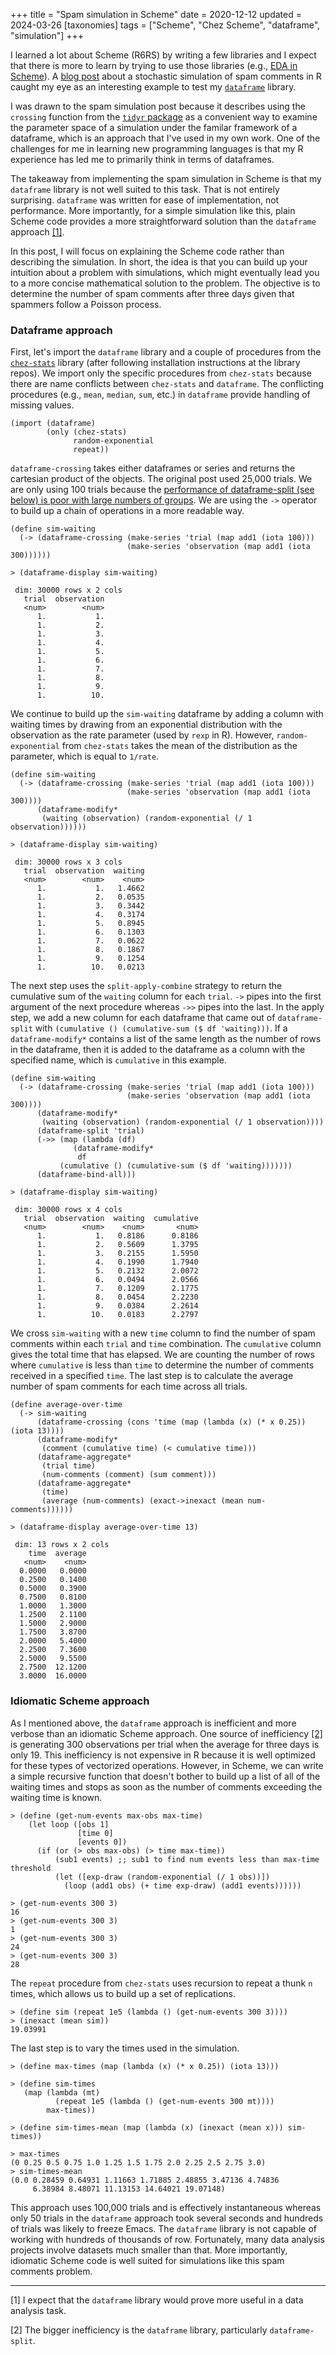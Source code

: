 +++
title = "Spam simulation in Scheme"
date = 2020-12-12
updated = 2024-03-26
[taxonomies]
tags = ["Scheme", "Chez Scheme", "dataframe", "simulation"]
+++

I learned a lot about Scheme (R6RS) by writing a few libraries and I expect that there is more to learn by trying to use those libraries (e.g., [EDA in Scheme](/eda-scheme/)). A [blog post](http://varianceexplained.org/r/spam-simulation/) about a stochastic simulation of spam comments in R caught my eye as an interesting example to test my [`dataframe`](https://github.com/hinkelman/dataframe/) library.

<!-- more -->

I was drawn to the spam simulation post because it describes using the `crossing` function from the [`tidyr` package](https://tidyr.tidyverse.org/) as a convenient way to examine the parameter space of a simulation under the familar framework of a dataframe, which is an approach that I've used in my own work. One of the challenges for me in learning new programming languages is that my R experience has led me to primarily think in terms of dataframes. 

The takeaway from implementing the spam simulation in Scheme is that my `dataframe` library is not well suited to this task. That is not entirely surprising. `dataframe` was written for ease of implementation, not performance. More importantly, for a simple simulation like this, plain Scheme code provides a more straightforward solution than the `dataframe` approach [[1]](#1). 

In this post, I will focus on explaining the Scheme code rather than describing the simulation. In short, the idea is that you can build up your intuition about a problem with simulations, which might eventually lead you to a more concise mathematical solution to the problem. The objective is to determine the number of spam comments after three days given that spammers follow a Poisson process. 

### Dataframe approach

First, let's import the `dataframe` library and a couple of procedures from the [`chez-stats`](https://github.com/hinkelman/chez-stats/) library (after following installation instructions at the library repos). We import only the specific procedures from `chez-stats` because there are name conflicts between `chez-stats` and `dataframe`. The conflicting procedures (e.g., `mean`, `median`, `sum`, etc.) in `dataframe` provide handling of missing values.

```
(import (dataframe)
        (only (chez-stats)
              random-exponential
              repeat))
```

`dataframe-crossing` takes either dataframes or series and returns the cartesian product of the objects. The original post used 25,000 trials. We are only using 100 trials because the [performance of dataframe-split (see below) is poor with large numbers of groups](https://github.com/hinkelman/dataframe/issues/5). We are using the `->` operator to build up a chain of operations in a more readable way.

```
(define sim-waiting
  (-> (dataframe-crossing (make-series 'trial (map add1 (iota 100)))
                          (make-series 'observation (map add1 (iota 300))))))

> (dataframe-display sim-waiting)

 dim: 30000 rows x 2 cols
   trial  observation 
   <num>        <num> 
      1.           1. 
      1.           2. 
      1.           3. 
      1.           4. 
      1.           5. 
      1.           6. 
      1.           7. 
      1.           8. 
      1.           9. 
      1.          10. 
```

We continue to build up the `sim-waiting` dataframe by adding a column with waiting times by drawing from an exponential distribution with the observation as the rate parameter (used by `rexp` in R). However, `random-exponential` from `chez-stats` takes the mean of the distribution as the parameter, which is equal to `1/rate`.  

```
(define sim-waiting
  (-> (dataframe-crossing (make-series 'trial (map add1 (iota 100)))
                          (make-series 'observation (map add1 (iota 300))))
      (dataframe-modify*
       (waiting (observation) (random-exponential (/ 1 observation))))))

> (dataframe-display sim-waiting)

 dim: 30000 rows x 3 cols
   trial  observation  waiting 
   <num>        <num>    <num> 
      1.           1.   1.4662 
      1.           2.   0.0535 
      1.           3.   0.3442 
      1.           4.   0.3174 
      1.           5.   0.8945 
      1.           6.   0.1303 
      1.           7.   0.0622 
      1.           8.   0.1867 
      1.           9.   0.1254 
      1.          10.   0.0213 
```

The next step uses the `split-apply-combine` strategy to return the cumulative sum of the `waiting` column for each `trial`. `->` pipes into the first argument of the next procedure whereas `->>` pipes into the last. In the apply step, we add a new column for each dataframe that came out of `dataframe-split` with `(cumulative () (cumulative-sum ($ df 'waiting)))`. If a `dataframe-modify*` contains a list of the same length as the number of rows in the dataframe, then it is added to the dataframe as a column with the specified name, which is `cumulative` in this example.

```
(define sim-waiting
  (-> (dataframe-crossing (make-series 'trial (map add1 (iota 100)))
                          (make-series 'observation (map add1 (iota 300))))
      (dataframe-modify*
       (waiting (observation) (random-exponential (/ 1 observation))))
      (dataframe-split 'trial)
      (->> (map (lambda (df)
	          (dataframe-modify*
	           df
		   (cumulative () (cumulative-sum ($ df 'waiting)))))))
      (dataframe-bind-all)))

> (dataframe-display sim-waiting)

 dim: 30000 rows x 4 cols
   trial  observation  waiting  cumulative 
   <num>        <num>    <num>       <num> 
      1.           1.   0.8186      0.8186 
      1.           2.   0.5609      1.3795 
      1.           3.   0.2155      1.5950 
      1.           4.   0.1990      1.7940 
      1.           5.   0.2132      2.0072 
      1.           6.   0.0494      2.0566 
      1.           7.   0.1209      2.1775 
      1.           8.   0.0454      2.2230 
      1.           9.   0.0384      2.2614 
      1.          10.   0.0183      2.2797 
```

We cross `sim-waiting` with a new `time` column to find the number of spam comments within each `trial` and `time` combination. The `cumulative` column gives the total time that has elapsed. We are counting the number of rows where `cumulative` is less than `time` to determine the number of comments received in a specified `time`. The last step is to calculate the average number of spam comments for each time across all trials.

```
(define average-over-time
  (-> sim-waiting
      (dataframe-crossing (cons 'time (map (lambda (x) (* x 0.25)) (iota 13))))
      (dataframe-modify*
       (comment (cumulative time) (< cumulative time)))
      (dataframe-aggregate*
       (trial time)
       (num-comments (comment) (sum comment)))
      (dataframe-aggregate*
       (time)
       (average (num-comments) (exact->inexact (mean num-comments))))))

> (dataframe-display average-over-time 13)

 dim: 13 rows x 2 cols
    time  average 
   <num>    <num> 
  0.0000   0.0000 
  0.2500   0.1400 
  0.5000   0.3900 
  0.7500   0.8100 
  1.0000   1.3000 
  1.2500   2.1100 
  1.5000   2.9000 
  1.7500   3.8700 
  2.0000   5.4000 
  2.2500   7.3600 
  2.5000   9.5500 
  2.7500  12.1200 
  3.0000  16.0000 
```

### Idiomatic Scheme approach

As I mentioned above, the `dataframe` approach is inefficient and more verbose than an idiomatic Scheme approach. One source of inefficiency [[2]](#2) is generating 300 observations per trial when the average for three days is only 19. This inefficiency is not expensive in R because it is well optimized for these types of vectorized operations. However, in Scheme, we can write a simple recursive function that doesn't bother to build up a list of all of the waiting times and stops as soon as the number of comments exceeding the waiting time is known.

```
> (define (get-num-events max-obs max-time)
    (let loop ([obs 1]
               [time 0]
               [events 0])
      (if (or (> obs max-obs) (> time max-time))
          (sub1 events) ;; sub1 to find num events less than max-time threshold
          (let ([exp-draw (random-exponential (/ 1 obs))])
            (loop (add1 obs) (+ time exp-draw) (add1 events))))))

> (get-num-events 300 3)
16
> (get-num-events 300 3)
1
> (get-num-events 300 3)
24
> (get-num-events 300 3)
28
```

The `repeat` procedure from `chez-stats` uses recursion to repeat a thunk `n` times, which allows us to build up a set of replications. 

```
> (define sim (repeat 1e5 (lambda () (get-num-events 300 3))))
> (inexact (mean sim))
19.03991
```

The last step is to vary the times used in the simulation.

```
> (define max-times (map (lambda (x) (* x 0.25)) (iota 13)))

> (define sim-times
   (map (lambda (mt)
          (repeat 1e5 (lambda () (get-num-events 300 mt))))
        max-times))

> (define sim-times-mean (map (lambda (x) (inexact (mean x))) sim-times))

> max-times
(0 0.25 0.5 0.75 1.0 1.25 1.5 1.75 2.0 2.25 2.5 2.75 3.0)
> sim-times-mean
(0.0 0.28459 0.64931 1.11663 1.71885 2.48855 3.47136 4.74836
     6.38984 8.48071 11.13153 14.64021 19.07148)
```

This approach uses 100,000 trials and is effectively instantaneous whereas only 50 trials in the `dataframe` approach took several seconds and hundreds of trials was likely to freeze Emacs. The `dataframe` library is not capable of working with hundreds of thousands of row. Fortunately, many data analysis projects involve datasets much smaller than that. More importantly, idiomatic Scheme code is well suited for simulations like this spam comments problem.

***

<a name="1"></a> [1] I expect that the `dataframe` library would prove more useful in a data analysis task.

<a name="2"></a> [2] The bigger inefficiency is the `dataframe` library, particularly `dataframe-split`. 